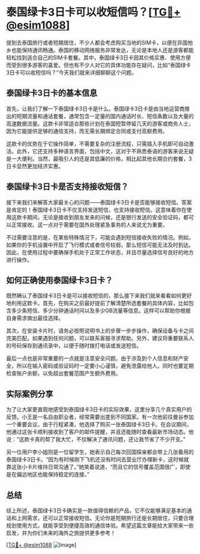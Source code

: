 # 泰国绿卡3日卡可以收短信吗？[[TG💪+ @esim1088](https://t.me/s/esim1088)]

提到去泰国旅行或者短期居住，不少人都会考虑购买当地的SIM卡，以便在异国他乡也能保持通讯畅通。泰国的移动网络服务非常发达，无论是本地人还是游客都能轻松找到适合自己的SIM卡套餐。其中，泰国绿卡3日卡因其价格实惠、使用方便而受到很多游客的喜爱。但也有不少人对它的具体功能存在疑问，比如“泰国绿卡3日卡可以收短信吗？”今天我们就来详细聊聊这个问题。

## 泰国绿卡3日卡的基本信息

首先，让我们了解一下泰国绿卡3日卡是什么。泰国绿卡3日卡是由当地运营商推出的短期流量和通话套餐，通常包含一定量的国内通话时长、短信条数以及大量的高速数据流量。这款卡非常适合那些计划在泰国短暂停留几天的游客或商务人士，因为它能提供足够的通信支持，而无需长期绑定合同或支付高额费用。

这款卡的优势在于它操作简单，不需要复杂的注册流程，只需插入手机即可自动激活。此外，它还支持多种语言界面，包括中文，这对于不熟悉泰语的游客来说无疑是一大便利。当然，最吸引人的还是其低廉的价格，相比起其他长期合约套餐，3日卡显然更加经济实惠。

## 泰国绿卡3日卡是否支持接收短信？

接下来我们来解答大家最关心的问题——泰国绿卡3日卡是否能够接收短信。答案是肯定的！泰国绿卡3日卡不仅支持发送短信，也支持接收短信。这意味着你在使用这款卡期间，无论是接收到朋友发来的问候，还是银行发送的安全验证码，都可以正常接收。这一点对于需要在国外处理紧急事务的人来说尤为重要。

不过需要注意的是，在某些特殊情况下，可能会遇到短信接收失败的情况。例如，如果你的手机设置中开启了飞行模式或者信号较弱，那么短信可能无法及时到达。因此，在使用过程中要确保手机处于正常工作状态，并且尽量选择信号良好的地方进行操作。

## 如何正确使用泰国绿卡3日卡？

既然确认了泰国绿卡3日卡是可以接收短信的，那么接下来我们就来看看如何更好地利用这款卡。首先，在购买之前最好提前了解清楚所选套餐的具体内容，比如包含多少条短信、多少分钟通话时间以及多少GB流量等信息。这样可以帮助你根据自身需求做出最佳选择。

其次，在安装卡片时，请务必按照说明书上的步骤一步步操作，确保设备与卡之间完美匹配。如果遇到任何问题，可以联系客服寻求帮助。另外，建议将重要联系人的号码保存到通讯录中，以便于随时拨打电话或发送短信。

最后一点也是非常重要的一点就是注意安全问题。由于涉及到个人信息和财产安全，所以在输入密码或验证码时一定要小心谨慎，避免泄露给他人。同时也要定期检查账户余额，以免超出套餐范围产生额外费用。

## 实际案例分享

为了让大家更直观地感受到泰国绿卡3日卡的实际效果，这里分享几个真实用户的反馈。小王是一名自由职业者，经常需要出差到不同国家。有一次他前往曼谷参加一个重要会议，由于行程紧凑，他选择了购买一张泰国绿卡3日卡。在会议期间，他通过这张卡顺利接收到了客户的邮件提醒，并且还能随时查看最新市场动态。他说：“这款卡真的帮了我大忙，不仅解决了通讯问题，还让我节省了不少开支。”

另一位用户李小姐则是一位留学生，她表示自己每次回国探亲都会带上几张备用的泰国绿卡3日卡。“因为有时候刚下飞机还没有时间去营业厅办理新卡，这时候就靠这张小卡片维持日常沟通了。”她笑着说道，“而且它的信号覆盖范围很广，即使是在偏远地区也能保持稳定的连接。”

## 总结

综上所述，泰国绿卡3日卡确实是一款值得信赖的产品，它不仅能够满足基本的通话和上网需求，还可以正常接收短信。无论你是短期旅行还是长期居住，只要合理规划使用方式，就能享受到便捷高效的通信体验。希望这篇文章能给大家带来一些启发，并为你们未来的海外之旅提供更多参考！

[[TG💪+ @esim1088](https://t.me/s/esim1088) ![Image](https://i.postimg.cc/4NQfJmqS/Snipaste-2025-05-13-00-14-12.png)]